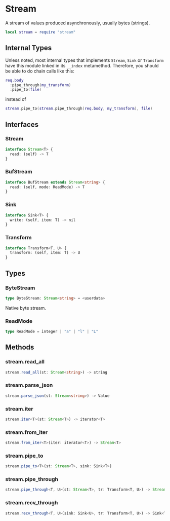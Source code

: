 # Stream

A stream of values produced asynchronously, usually bytes (strings).

```lua
local stream = require "stream"
```

## Internal Types

Unless noted, most internal types that implements `Stream`, `Sink` or `Transform` have this module linked in its `__index` metamethod. Therefore, you should be able to do chain calls like this:

```lua
req.body
  :pipe_through(my_transform)
  :pipe_to(file)
```

instead of

```lua
stream.pipe_to(stream.pipe_through(req.body, my_transform), file)
```

## Interfaces

### Stream

```ts
interface Stream<T> {
  read: (self) -> T
}
```

### BufStream

```ts
interface BufStream extends Stream<string> {
  read: (self, mode: ReadMode) -> T
}
```

### Sink

```ts
interface Sink<T> {
  write: (self, item: T) -> nil
}
```

### Transform

```ts
interface Transform<T, U> {
  transform: (self, item: T) -> U
}
```

## Types

### ByteStream

```ts
type ByteStream: Stream<string> = <userdata>
```

Native byte stream.

### ReadMode

```ts
type ReadMode = integer | "a" | "l" | "L"
```

## Methods

### stream.read_all

```ts
stream.read_all(st: Stream<string>) -> string
```

### stream.parse_json

```ts
stream.parse_json(st: Stream<string>) -> Value
```

### stream.iter

```ts
stream.iter<T>(st: Stream<T>) -> iterator<T>
```

### stream.from_iter

```ts
stream.from_iter<T>(iter: iterator<T>) -> Stream<T>
```

### stream.pipe_to

```ts
stream.pipe_to<T>(st: Stream<T>, sink: Sink<T>)
```

### stream.pipe_through

```ts
stream.pipe_through<T, U>(st: Stream<T>, tr: Transform<T, U>) -> Stream<U>
```

### stream.recv_through

```ts
stream.recv_through<T, U>(sink: Sink<U>, tr: Transform<T, U>) -> Sink<T>
```
